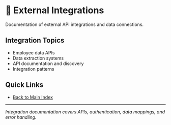 # 🔗 External Integrations

Documentation of external API integrations and data connections.

## Integration Topics

- Employee data APIs
- Data extraction systems
- API documentation and discovery
- Integration patterns

## Quick Links

- [Back to Main Index](../README.md)

---

*Integration documentation covers APIs, authentication, data mappings, and error handling.*
